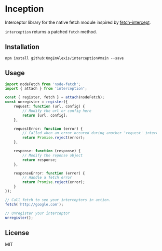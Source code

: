 # Inception

Interceptor library for the native fetch module inspired by [fetch-intercept](https://github.com/werk85/fetch-intercept).

`interception` returns a patched `fetch` method.

## Installation

```
npm install github:OmgImAlexis/interception#main --save
```

## Usage

```ts
import nodeFetch from 'node-fetch';
import { attach } from 'interception';

const { register, fetch } = attach(nodeFetch);
const unregister = register({
    request: function (url, config) {
        // Modify the url or config here
        return [url, config];
    },

    requestError: function (error) {
        // Called when an error occured during another 'request' interceptor call
        return Promise.reject(error);
    },

    response: function (response) {
        // Modify the reponse object
        return response;
    },

    responseError: function (error) {
        // Handle a fetch error
        return Promise.reject(error);
    }
});

// Call fetch to see your interceptors in action.
fetch('http://google.com');

// Unregister your interceptor
unregister();
```

## License
MIT
